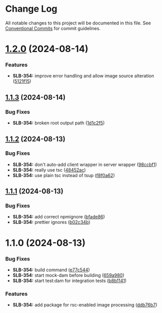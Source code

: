 # Change Log

All notable changes to this project will be documented in this file.
See [Conventional Commits](https://conventionalcommits.org) for commit guidelines.

# [1.2.0](https://github.com/AmazeeLabs/silverback-mono/compare/@amazeelabs/image@1.1.3...@amazeelabs/image@1.2.0) (2024-08-14)


### Features

* **SLB-354:** improve error handling and allow image source alteration ([5121f15](https://github.com/AmazeeLabs/silverback-mono/commit/5121f15db0d21e1efa85ca4f621c4c473deadf2f))





## [1.1.3](https://github.com/AmazeeLabs/silverback-mono/compare/@amazeelabs/image@1.1.2...@amazeelabs/image@1.1.3) (2024-08-14)


### Bug Fixes

* **SLB-354:** broken root output path ([1d1c2f5](https://github.com/AmazeeLabs/silverback-mono/commit/1d1c2f5859633042573055625fa9da8f72a69c87))





## [1.1.2](https://github.com/AmazeeLabs/silverback-mono/compare/@amazeelabs/image@1.1.1...@amazeelabs/image@1.1.2) (2024-08-13)


### Bug Fixes

* **SLB-354:** don't auto-add client wrapper in server wrapper ([98ccbf1](https://github.com/AmazeeLabs/silverback-mono/commit/98ccbf19e286462ee95f0ba635e61fb7f8156963))
* **SLB-354:** really use tsc ([48452ac](https://github.com/AmazeeLabs/silverback-mono/commit/48452acbea3dc10a0aa6fdef3c7e291fafbcf528))
* **SLB-354:** use plain tsc instead of tsup ([f8f0a62](https://github.com/AmazeeLabs/silverback-mono/commit/f8f0a62cd7a52f5446e257a89f2077ea7c7fa5db))





## [1.1.1](https://github.com/AmazeeLabs/silverback-mono/compare/@amazeelabs/image@1.1.0...@amazeelabs/image@1.1.1) (2024-08-13)


### Bug Fixes

* **SLB-354:** add correct npmignore ([bfade86](https://github.com/AmazeeLabs/silverback-mono/commit/bfade865f25a3723c356fd64276ff526ef7ea9fc))
* **SLB-354:** prettier ignores ([b02c34b](https://github.com/AmazeeLabs/silverback-mono/commit/b02c34b3a4f0ef2607de83e9b4034d051a8fd1e6))





# 1.1.0 (2024-08-13)


### Bug Fixes

* **SLB-354:** build command ([e77c544](https://github.com/AmazeeLabs/silverback-mono/commit/e77c54483b5044fe18195daf2eba7e75ca7d8ce9))
* **SLB-354:** start mock-dam before building ([659a980](https://github.com/AmazeeLabs/silverback-mono/commit/659a980ea3fbf9892ed12ee8999cacac4a166128))
* **SLB-354:** start test:dam for integration tests ([b8b1141](https://github.com/AmazeeLabs/silverback-mono/commit/b8b11410d252987c3e85bff989b0f5e0466e2051))


### Features

* **SLB-354:** add package for rsc-enabled image processing ([ddb76b7](https://github.com/AmazeeLabs/silverback-mono/commit/ddb76b78501d26c23a4c0c2632c8e875495765c4))
